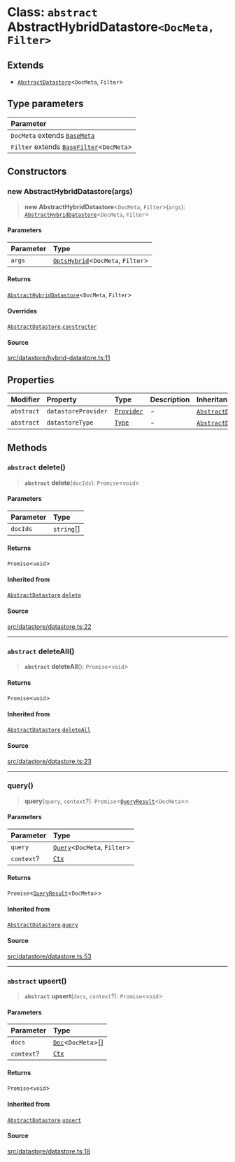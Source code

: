 # Class: `abstract` AbstractHybridDatastore`<DocMeta, Filter>`

## Extends

- [`AbstractDatastore`](AbstractDatastore.md)\<`DocMeta`, `Filter`\>

## Type parameters

| Parameter |
| :------ |
| `DocMeta` extends [`BaseMeta`](../namespaces/Datastore/type-aliases/BaseMeta.md) |
| `Filter` extends [`BaseFilter`](../namespaces/Datastore/type-aliases/BaseFilter.md)\<`DocMeta`\> |

## Constructors

### new AbstractHybridDatastore(args)

> **new AbstractHybridDatastore**\<`DocMeta`, `Filter`\>(`args`): [`AbstractHybridDatastore`](AbstractHybridDatastore.md)\<`DocMeta`, `Filter`\>

#### Parameters

| Parameter | Type |
| :------ | :------ |
| `args` | [`OptsHybrid`](../namespaces/Datastore/interfaces/OptsHybrid.md)\<`DocMeta`, `Filter`\> |

#### Returns

[`AbstractHybridDatastore`](AbstractHybridDatastore.md)\<`DocMeta`, `Filter`\>

#### Overrides

[`AbstractDatastore`](AbstractDatastore.md).[`constructor`](AbstractDatastore.md#Constructors)

#### Source

[src/datastore/hybrid-datastore.ts:11](https://github.com/dexaai/llm-tools/blob/3551610/src/datastore/hybrid-datastore.ts#L11)

## Properties

| Modifier | Property | Type | Description | Inheritance | Source |
| :------ | :------ | :------ | :------ | :------ | :------ |
| `abstract` | `datastoreProvider` | [`Provider`](../namespaces/Datastore/type-aliases/Provider.md) | - | [`AbstractDatastore`](AbstractDatastore.md).`datastoreProvider` | [src/datastore/datastore.ts:26](https://github.com/dexaai/llm-tools/blob/3551610/src/datastore/datastore.ts#L26) |
| `abstract` | `datastoreType` | [`Type`](../namespaces/Datastore/type-aliases/Type.md) | - | [`AbstractDatastore`](AbstractDatastore.md).`datastoreType` | [src/datastore/datastore.ts:25](https://github.com/dexaai/llm-tools/blob/3551610/src/datastore/datastore.ts#L25) |

## Methods

### `abstract` delete()

> **`abstract`** **delete**(`docIds`): `Promise`\<`void`\>

#### Parameters

| Parameter | Type |
| :------ | :------ |
| `docIds` | `string`[] |

#### Returns

`Promise`\<`void`\>

#### Inherited from

[`AbstractDatastore`](AbstractDatastore.md).[`delete`](AbstractDatastore.md#abstract-delete)

#### Source

[src/datastore/datastore.ts:22](https://github.com/dexaai/llm-tools/blob/3551610/src/datastore/datastore.ts#L22)

***

### `abstract` deleteAll()

> **`abstract`** **deleteAll**(): `Promise`\<`void`\>

#### Returns

`Promise`\<`void`\>

#### Inherited from

[`AbstractDatastore`](AbstractDatastore.md).[`deleteAll`](AbstractDatastore.md#abstract-deleteAll)

#### Source

[src/datastore/datastore.ts:23](https://github.com/dexaai/llm-tools/blob/3551610/src/datastore/datastore.ts#L23)

***

### query()

> **query**(`query`, `context`?): `Promise`\<[`QueryResult`](../namespaces/Datastore/interfaces/QueryResult.md)\<`DocMeta`\>\>

#### Parameters

| Parameter | Type |
| :------ | :------ |
| `query` | [`Query`](../namespaces/Datastore/interfaces/Query.md)\<`DocMeta`, `Filter`\> |
| `context`? | [`Ctx`](../namespaces/Datastore/type-aliases/Ctx.md) |

#### Returns

`Promise`\<[`QueryResult`](../namespaces/Datastore/interfaces/QueryResult.md)\<`DocMeta`\>\>

#### Inherited from

[`AbstractDatastore`](AbstractDatastore.md).[`query`](AbstractDatastore.md#query)

#### Source

[src/datastore/datastore.ts:53](https://github.com/dexaai/llm-tools/blob/3551610/src/datastore/datastore.ts#L53)

***

### `abstract` upsert()

> **`abstract`** **upsert**(`docs`, `context`?): `Promise`\<`void`\>

#### Parameters

| Parameter | Type |
| :------ | :------ |
| `docs` | [`Doc`](../namespaces/Datastore/interfaces/Doc.md)\<`DocMeta`\>[] |
| `context`? | [`Ctx`](../namespaces/Datastore/type-aliases/Ctx.md) |

#### Returns

`Promise`\<`void`\>

#### Inherited from

[`AbstractDatastore`](AbstractDatastore.md).[`upsert`](AbstractDatastore.md#abstract-upsert)

#### Source

[src/datastore/datastore.ts:18](https://github.com/dexaai/llm-tools/blob/3551610/src/datastore/datastore.ts#L18)
